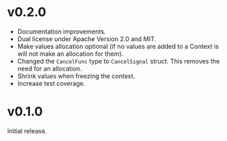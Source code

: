 # v0.2.0

* Documentation improvements.
* Dual license under Apache Version 2.0 and MIT.
* Make values allocation optional (if no values are added to a Context is will
  not make an allocation for them).
* Changed the `CancelFunc` type to `CancelSignal` struct. This removes the need
  for an allocation.
* Shrink values when freezing the context.
* Increase test coverage.

# v0.1.0

Initial release.
